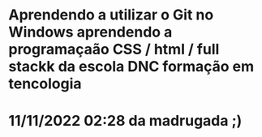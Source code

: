# Aprendendo a utilizar o Git no Windows aprendendo a programaçaão CSS / html / full stackk da escola DNC formação em tencologia

# 11/11/2022 02:28 da madrugada ;)
